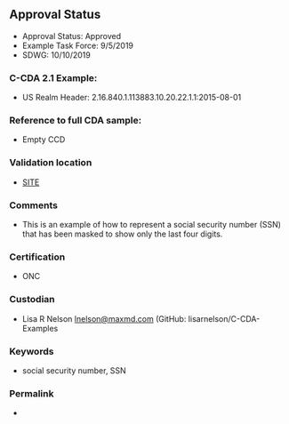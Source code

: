 ## Approval Status 

* Approval Status: Approved
* Example Task Force: 9/5/2019
* SDWG: 10/10/2019


### C-CDA 2.1 Example:

* US Realm Header: 2.16.840.1.113883.10.20.22.1.1:2015-08-01


### Reference to full CDA sample:

* Empty CCD

### Validation location

* [SITE](https://sitenv.org/sandbox-ccda/ccda-validator)


### Comments

* This is an example of how to represent a social security number (SSN) that has been masked to show only the last four digits.

### Certification
* ONC

### Custodian

* Lisa R Nelson lnelson@maxmd.com (GitHub: lisarnelson/C-CDA-Examples

### Keywords

* social security number, SSN


### Permalink 

* 
